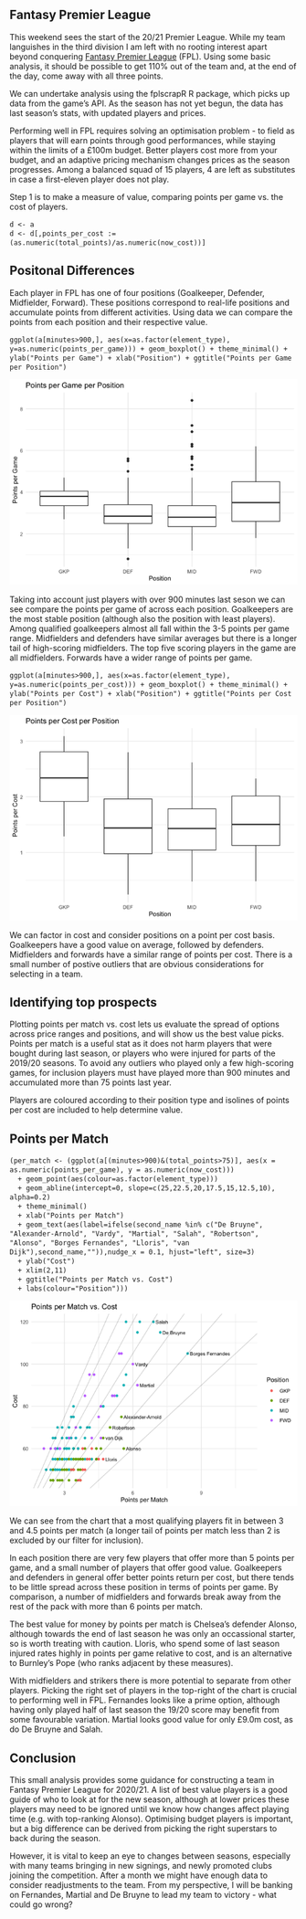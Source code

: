 Fantasy Premier League
----------------------

This weekend sees the start of the 20/21 Premier League. While my team
languishes in the third division I am left with no rooting interest
apart beyond conquering [Fantasy Premier
League](fantasy.premierleague.com) (FPL). Using some basic analysis, it
should be possible to get 110% out of the team and, at the end of the
day, come away with all three points.

We can undertake analysis using the fplscrapR R package, which picks up
data from the game’s API. As the season has not yet begun, the data has
last season’s stats, with updated players and prices.

Performing well in FPL requires solving an optimisation problem - to
field as players that will earn points through good performances, while
staying within the limits of a £100m budget. Better players cost more
from your budget, and an adaptive pricing mechanism changes prices as
the season progresses. Among a balanced squad of 15 players, 4 are left
as substitutes in case a first-eleven player does not play.

Step 1 is to make a measure of value, comparing points per game vs. the
cost of players.

    d <- a
    d <- d[,points_per_cost := (as.numeric(total_points)/as.numeric(now_cost))]

Positonal Differences
---------------------

Each player in FPL has one of four positions (Goalkeeper, Defender,
Midfielder, Forward). These positions correspond to real-life positions
and accumulate points from different activities. Using data we can
compare the points from each position and their respective value.

    ggplot(a[minutes>900,], aes(x=as.factor(element_type), y=as.numeric(points_per_game))) + geom_boxplot() + theme_minimal() + ylab("Points per Game") + xlab("Position") + ggtitle("Points per Game per Position")

![](fpl_files/figure-markdown_strict/comparing%20positions%20by%20points-1.png)

Taking into account just players with over 900 minutes last seson we can
see compare the points per game of across each position. Goalkeepers are
the most stable position (although also the position with least
players). Among qualified goalkeepers almost all fall within the 3-5
points per game range. Midfielders and defenders have similar averages
but there is a longer tail of high-scoring midfielders. The top five
scoring players in the game are all midfielders. Forwards have a wider
range of points per game.

    ggplot(a[minutes>900,], aes(x=as.factor(element_type), y=as.numeric(points_per_cost))) + geom_boxplot() + theme_minimal() + ylab("Points per Cost") + xlab("Position") + ggtitle("Points per Cost per Position")

![](fpl_files/figure-markdown_strict/comparing%20positions%20by%20value-1.png)

We can factor in cost and consider positions on a point per cost basis.
Goalkeepers have a good value on average, followed by defenders.
Midfielders and forwards have a similar range of points per cost. There
is a small number of postive outliers that are obvious considerations
for selecting in a team.

Identifying top prospects
-------------------------

Plotting points per match vs. cost lets us evaluate the spread of
options across price ranges and positions, and will show us the best
value picks. Points per match is a useful stat as it does not harm
players that were bought during last season, or players who were injured
for parts of the 2019/20 seasons. To avoid any outliers who played only
a few high-scoring games, for inclusion players must have played more
than 900 minutes and accumulated more than 75 points last year.

Players are coloured according to their position type and isolines of
points per cost are included to help determine value.

Points per Match
----------------

    (per_match <- (ggplot(a[(minutes>900)&(total_points>75)], aes(x = as.numeric(points_per_game), y = as.numeric(now_cost)))
      + geom_point(aes(colour=as.factor(element_type)))
      + geom_abline(intercept=0, slope=c(25,22.5,20,17.5,15,12.5,10), alpha=0.2)
      + theme_minimal()
      + xlab("Points per Match")
      + geom_text(aes(label=ifelse(second_name %in% c("De Bruyne", "Alexander-Arnold", "Vardy", "Martial", "Salah", "Robertson", "Alonso", "Borges Fernandes", "Lloris", "van Dijk"),second_name,"")),nudge_x = 0.1, hjust="left", size=3)
      + ylab("Cost")
      + xlim(2,11)
      + ggtitle("Points per Match vs. Cost")
      + labs(colour="Position")))

![](fpl_files/figure-markdown_strict/points%20per%20game%20analysis-1.png)

We can see from the chart that a most qualifying players fit in between
3 and 4.5 points per match (a longer tail of points per match less than
2 is excluded by our filter for inclusion).

In each position there are very few players that offer more than 5
points per game, and a small number of players that offer good value.
Goalkeepers and defenders in general offer better points return per
cost, but there tends to be little spread across these position in terms
of points per game. By comparison, a number of midfielders and forwards
break away from the rest of the pack with more than 6 points per match.

The best value for money by points per match is Chelsea’s defender
Alonso, although towards the end of last season he was only an
occassional starter, so is worth treating with caution. Lloris, who
spend some of last season injured rates highly in points per game
relative to cost, and is an alternative to Burnley’s Pope (who ranks
adjacent by these measures).

With midfielders and strikers there is more potential to separate from
other players. Picking the right set of players in the top-right of the
chart is crucial to performing well in FPL. Fernandes looks like a prime
option, although having only played half of last season the 19/20 score
may benefit from some favourable variation. Martial looks good value for
only £9.0m cost, as do De Bruyne and Salah.

Conclusion
----------

This small analysis provides some guidance for constructing a team in
Fantasy Premier League for 2020/21. A list of best value players is a
good guide of who to look at for the new season, although at lower
prices these players may need to be ignored until we know how changes
affect playing time (e.g. with top-ranking Alonso). Optimising budget
players is important, but a big difference can be derived from picking
the right superstars to back during the season.

However, it is vital to keep an eye to changes between seasons,
especially with many teams bringing in new signings, and newly promoted
clubs joining the competition. After a month we might have enough data
to consider readjustments to the team. From my perspective, I will be
banking on Fernandes, Martial and De Bruyne to lead my team to victory -
what could go wrong?
